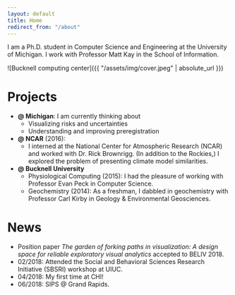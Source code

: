 ```yaml
---
layout: default
title: Home
redirect_from: "/about"
---
```




I am a Ph.D. student in Computer Science and Engineering at the University of Michigan. I work with Professor Matt Kay in the School of Information.


![Bucknell computing center]({{ "/assets/img/cover.jpeg" | absolute_url }})  






# Projects

- __@ Michigan__: I am currently thinking about
	- Visualizing risks and uncertainties
	- Understanding and improving preregistration
- __@ NCAR__ (2016): 
	- I interned at the National Center for Atmospheric Research (NCAR) and worked with Dr. Rick Brownrigg. (In addition to the Rockies,) I explored the problem of  presenting climate model similarities.
- __@ Bucknell University__
	- Physiological Computing (2015): I had the pleasure of working with Professor Evan Peck in Computer Science.
	- Geochemistry (2014): As a freshman, I dabbled in geochemistry with Professor Carl Kirby in Geology & Environmental Geosciences.


# News

- Position paper _The garden of forking paths in visualization: A design space for reliable exploratory visual analytics_ accepted to BELIV 2018.
- 02/2018: Attended the Social and Behavioral Sciences Research Initiative (SBSRI) workshop at UIUC.
- 04/2018: My first time at CHI!
- 06/2018: SIPS @ Grand Rapids.

<!--```java
public static void main(String[] args) {
    new FlyLoop(100, true).go();
}
```
-->

